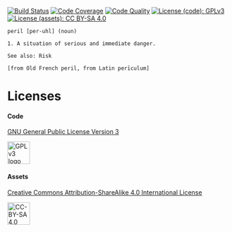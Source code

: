 <!---
  ~ Copyright © 2011 - 2013 Aaron Mahan.
  ~ Copyright © 2013 - 2016 Forerunner Games, LLC.
  ~
  ~ This program is free software: you can redistribute it and/or modify
  ~ it under the terms of the GNU General Public License as published by
  ~ the Free Software Foundation, either version 3 of the License, or
  ~ (at your option) any later version.
  ~
  ~ This program is distributed in the hope that it will be useful,
  ~ but WITHOUT ANY WARRANTY; without even the implied warranty of
  ~ MERCHANTABILITY or FITNESS FOR A PARTICULAR PURPOSE. See the
  ~ GNU General Public License for more details.
  ~
  ~ You should have received a copy of the GNU General Public License
  ~ along with this program. If not, see <http://www.gnu.org/licenses/>.
  -->

[![Build Status](https://travis-ci.org/forerunnergames/peril.svg?branch=develop)](https://travis-ci.org/forerunnergames/peril)
[![Code Coverage](https://img.shields.io/codecov/c/github/forerunnergames/peril/develop.svg)](https://codecov.io/github/forerunnergames/peril?branch=develop)
[![Code Quality](https://img.shields.io/codacy/bf2b210c63de4349827e7aadaf019825/develop.svg)](https://www.codacy.com/app/forerunnergames/peril/)
[![License (code): GPLv3](https://img.shields.io/badge/license%20[code]-GPLv3-blue.svg)](/legal/GPLv3.txt)
[![License (assets): CC BY-SA 4.0](https://img.shields.io/badge/license%20[assets]-CC%20BY--SA%204.0-blue.svg)](/legal/CC-BY-SA-4.txt)

```
peril [per-uhl] (noun)

1. A situation of serious and immediate danger.

See also: Risk

[from Old French peril, from Latin perīculum]
```
# Licenses

#### Code

[GNU General Public License Version 3](http://www.gnu.org/licenses/gpl.html)

<a href="http://www.gnu.org/licenses/gpl.html"><img alt="GPL v3 logo" src="http://www.gnu.org/graphics/gplv3-127x51.png" height="51"></a>

#### Assets
[Creative Commons Attribution-ShareAlike 4.0 International License](https://creativecommons.org/licenses/by-sa/4.0/)

<a href="https://creativecommons.org/licenses/by-sa/4.0/"><img alt="CC-BY-SA 4.0 Logo" src="http://mirrors.creativecommons.org/presskit/buttons/88x31/png/by-sa.png" height="51"></a>
